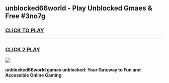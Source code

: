 
## unblocked66world - Play Unblocked Gmaes & Free #3no7g
<h3>
<a href="https://news.freeplayer.one?title=unblocked66world&ref=24F">CLICK TO PLAY</a></h3>
<hr>

<h3>
<a href="https://news.freeplayer.one?title=unblocked66world&ref=24F">CLICK 2 PLAY</a>
  
</h3>

<a href="https://news.freeplayer.one?title=unblocked66world&ref=24F/"><img src="https://clearcache.store/games.png"></a>


**unblocked66world games unblocked: Your Gateway to Fun and Accessible Online Gaming**
